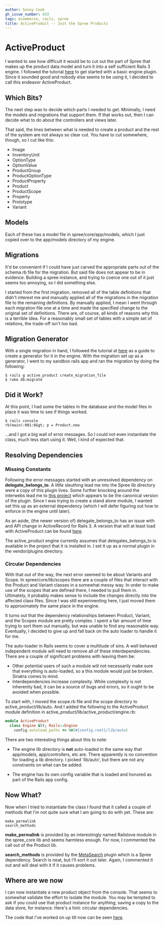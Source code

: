 ```yaml
---
author: Sonny Cook
gh_issue_number: 433
tags: ecommerce, rails, spree
title: ActiveProduct -- Just the Spree Products
---
```




# ActiveProduct

I wanted to see how difficult it would be to cut out the part of
Spree that makes up the product data model and turn it into a self
sufficient Rails 3 engine. I followed the tutorial [here](http://www.themodestrubyist.com/2010/03/05/rails-3-plugins---part-2---writing-an-engine/)
to get started with a basic engine plugin.  Since it sounded good and
nobody else seems to be using it, I decided to call this endeavor ActiveProduct.

## Which Bits?

The next step was to decide which parts I needed to get.  Minimally, I
need the models and migrations that support them.  If that works
out, then I can decide what to do about the controllers and views later.

That said, the lines between what is needed to create a product and
the rest of the system are not always so clear cut.  You have to cut
somewhere, though, so I cut like this:

- Image
- InventoryUnit
- OptionType
- OptionValue
- ProductGroup
- ProductOptionType
- ProductProperty
- Product
- ProductScope
- Property
- Prototype
- Variant

## Models

Each of these has a model file in spree/core/app/models, which I
just copied over to the app/models directory of my engine.

## Migrations

It'd be convenient if I could have just carved the appropriate parts out
of the schema.rb file for the migration.  But said file does not
appear to be in evidence.  Building a spree instance, and trying to
coerce one out of it just seems too annoying, so I did something else.

I started from the first migration, removed all of the table
definitions that didn't interest me and manually applied all of the
migrations in the migration file to the remaining definitions.  By
manually applied, I mean I went through each migration file one at a time
and made the specified change to the original set of definitions.  There
are, of course, all kinds of reasons why this is a terrible idea. For
a reasonably small set of tables with a simple set of relations, the
trade-off isn't too bad.

## Migration Generator

With a single migration in hand, I followed the tutorial at
[here](http://www.themodestrubyist.com/2010/03/16/rails-3-plugins---part-3---rake-tasks-generators-initializers-oh-my/)
as a guide to create a generator for it in the engine.  With
the migration set up as a generator, I went to my sandbox
rails app and ran the migration by doing the following:

```nohighlight
$ rails g active_product create_migration_file
$ rake db:migrate
```

## Did it Work?

At this point, I had some the tables in the database and the model files in
place it was time to see if things worked.

```nohighlight
$ rails console
rb(main):001:0&gt; p = Product.new
```

...and I got a big wall of error messages.  So I could not even
instantiate the class, much less start using it.  Well, I kind of
expected that.

## Resolving Dependencies

### Missing Constants

Following the error messages started with an unresolved dependency
on **delegate_belongs_to**.  A little sleuthing lead me
into the Spree lib directory were a copy of this plugin lives.  Some
further knocking around the interwebs lead me to 
[this
project](https://github.com/faber/delegate_belongs_to) which appears to be the canonical version of the plugin.
Since I was trying to create a stand alone module, I wanted set this up as an external
dependency (which I will defer figuring out how to enforce in the
engine until later).

As an aside, (the newer version of) delegate_belongs_to has an
issue with and API change in ActiveRecord for Rails 3.  A version that
will at least load with ActiveProduct can be found
[here](https://github.com/sonny/delegate_belongs_to).

The active_product engine currently assumes that
delegates_belongs_to is available in the project that it is installed
in.  I set it up as a normal plugin in the vendor/plugins directory.

### Circular Dependencies

With that out of the way, the next error seemed to be about Variants
and Scope.  In spree/core/lib/scopes there are a couple of files that
interact with the Product and Variant classes in a somewhat messy
way.  In order to make use of the scopes that are defined there, I needed to
pull them in.  Ultimately, it probably makes sense to include the
changes directly into the affected class files.  Since I was
still experimenting here, I just moved them to approximately the
same place in the engine.

It turns out that the dependency relationships between Product,
Variant, and the Scopes module are pretty complex.  I spent a fair
amount of time trying to sort them out manually, but was unable to
find any reasonable way. Eventually, I decided to give up and fall back on
the auto loader to handle it for me.

The auto-loader in Rails seems to cover a multitude of sins.
A well behaved independent module will need to remove all of these
interdependencies. There are a couple of significant problems with leaving them be:

- Other potential users of such a module will not necessarily make
sure that everything is auto-loaded, so a this module would just be broken.
Sinatra comes to mind.
- Interdependencies increase complexity.  While complexity is not
inherently bad, it can be a source of bugs and errors, so it ought to
be avoided when possible.

To start with, I moved the scope.rb file and the scope directory
to active_product/lib/auto.  And I added the following to the
ActiveProduct module definition in active_product/lib/active_product/engine.rb:

```ruby
module ActiveProduct
  class Engine &lt; Rails::Engine
    config.autoload_paths += %W(#{config.root}/lib/auto)

```

There are two interesting things about this to note:

- The engine lib directory is **not** auto-loaded in
the same way that app/models, app/controllers, etc are. There
apparently is no convention for loading a lib directory.  I picked
'lib/auto', but there are not any constraints on what can be added.

- The engine has its own config variable that is loaded and honored
as part of the Rails app config.

## Now What?

Now when I tried to instantiate the class I found that it called a
couple of methods that I'm not quite sure what I am going to do with
yet. These are:

```nohighlight
make_permalink
search_methods
```

**make_permalink** is provided by an interestingly
named Railslove module in the spree_core lib and seems harmless
enough.  For now, I commented the call out of the Product lib.

**search_methods** is provided by the
[MetaSearch](http://rdoc.info/github/ernie/meta_search/master/file/README.rdoc)
plugin which is a Spree dependency.  Search is neat, but I'll sort it
out later.  Again, I commented it out and will deal with it if it
causes problems.

## Where are we now

I can now instantiate a new product object from the console.  That
seems to somewhat validate the effort to isolate the module.  You may
be tempted to ask if you could use that product instance for anything;
saving a copy to the data store, for instance.  Here's a hint:
circular dependencies.

The code that I've worked on up till now can be seen [here](https://github.com/sonny/active_product/tree/blog_post_1).


